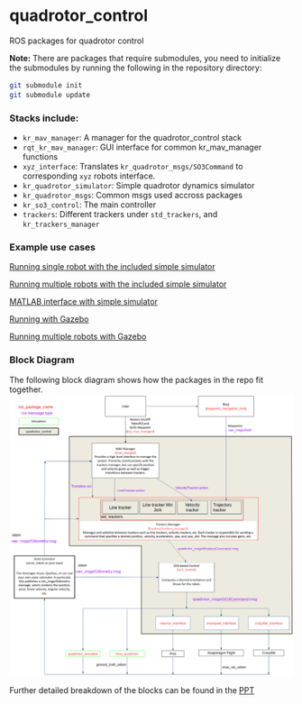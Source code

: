 quadrotor_control
=================

ROS packages for quadrotor control

**Note:** There are packages that require submodules, you need to initialize the submodules by running the following in the repository directory:
```bash
git submodule init
git submodule update
```

### Stacks include:
  - `kr_mav_manager`: A manager for the quadrotor_control stack
  - `rqt_kr_mav_manager`: GUI interface for common kr_mav_manager functions
  - `xyz_interface`: Translates `kr_quadrotor_msgs/SO3Command` to corresponding `xyz` robots interface.
  - `kr_quadrotor_simulator`: Simple quadrotor dynamics simulator
  - `kr_quadrotor_msgs`: Common msgs used accross packages
  - `kr_so3_control`: The main controller
  - `trackers`: Different trackers under `std_trackers`, and `kr_trackers_manager`

### Example use cases

[Running single robot with the included simple simulator](doc/QuadSim.md)

[Running multiple robots with the included simple simulator](doc/MultiSim.md)

[MATLAB interface with simple simulator](doc/MultiMatlab.md)

[Running with Gazebo](doc/QuadGazebo.md)

[Running multiple robots with Gazebo](doc/MultiGazebo.md)

### Block Diagram

The following block diagram shows how the packages in the repo fit together.
![Block Diagram](doc/quad_control_block_diag.png)

Further detailed breakdown of the blocks can be found in
the [PPT](doc/quadrotor_control_block_diagram.pptx)